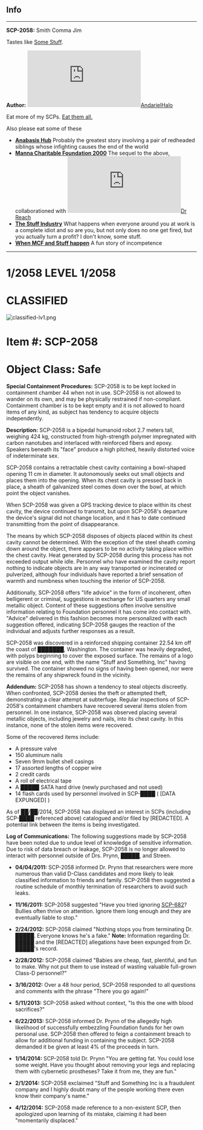 Info
----

* * *

**SCP-2058:** Smith Comma Jim

Tastes like [Some Stuff](http://www.scp-wiki.net/the-stuff-industry-hub).

**Author:** [![AndarielHalo](http://www.wikidot.com/avatar.php?userid=1750255&amp;size=small&amp;timestamp=1599870322)](http://www.wikidot.com/user:info/andarielhalo)[AndarielHalo](http://www.wikidot.com/user:info/andarielhalo)

Eat more of my SCPs. [Eat them all.](http://www.scp-wiki.net/andariel-halo-file)

Also please eat some of these

*   **[Anabasis Hub](http://www.scp-wiki.net/anabasis-hub)** Probably the greatest story involving a pair of redheaded siblings whose infighting causes the end of the world
*   **[Manna Charitable Foundation 2000](http://www.scp-wiki.net/manna-charitable-foundation-hub)** The sequel to the above, collaborationed with [![Dr Reach](http://www.wikidot.com/avatar.php?userid=1779895&amp;size=small&amp;timestamp=1599870322)](http://www.wikidot.com/user:info/dr-reach)[Dr Reach](http://www.wikidot.com/user:info/dr-reach)
*   **[The Stuff Industry](http://www.scp-wiki.net/the-stuff-industry-hub)** What happens when everyone around you at work is a complete idiot and so are you, but not only does no one get fired, but you actually turn a profit? I don't know, some stuff.
*   **[When MCF and Stuff happen](http://www.scp-wiki.net/week-1-looking-for-stuff)** A fun story of incompetence

* * *

1/2058 LEVEL 1/2058
===================

CLASSIFIED
==========

![classified-lv1.png](http://www.scp-wiki.net/local--files/component:classified-decoration-base/classified-lv1.png)

Item #: SCP-2058
================

Object Class: Safe
==================

**Special Containment Procedures:** SCP-2058 is to be kept locked in containment chamber 44 when not in use. SCP-2058 is not allowed to wander on its own, and may be physically restrained if non-compliant. Containment chamber is to be kept empty and it is not allowed to hoard items of any kind, as subject has tendency to acquire objects independently.

**Description:** SCP-2058 is a bipedal humanoid robot 2.7 meters tall, weighing 424 kg, constructed from high-strength polymer impregnated with carbon nanotubes and interlaced with reinforced fibers and epoxy. Speakers beneath its "face" produce a high pitched, heavily distorted voice of indeterminate sex.

SCP-2058 contains a retractable chest cavity containing a bowl-shaped opening 11 cm in diameter. It autonomously seeks out small objects and places them into the opening. When its chest cavity is pressed back in place, a sheath of galvanized steel comes down over the bowl, at which point the object vanishes.

When SCP-2058 was given a GPS tracking device to place within its chest cavity, the device continued to transmit, but upon SCP-2058's departure the device's signal did not change location, and it has to date continued transmitting from the point of disappearance.

The means by which SCP-2058 disposes of objects placed within its chest cavity cannot be determined. With the exception of the steel sheath coming down around the object, there appears to be no activity taking place within the chest cavity. Heat generated by SCP-2058 during this process has not exceeded output while idle. Personnel who have examined the cavity report nothing to indicate objects are in any way transported or incinerated or pulverized, although four individuals have reported a brief sensation of warmth and numbness when touching the interior of SCP-2058.

Additionally, SCP-2058 offers "life advice" in the form of incoherent, often belligerent or criminal, suggestions in exchange for US quarters any small metallic object. Content of these suggestions often involve sensitive information relating to Foundation personnel it has come into contact with. "Advice" delivered in this fashion becomes more personalized with each suggestion offered, indicating SCP-2058 gauges the reaction of the individual and adjusts further responses as a result.

SCP-2058 was discovered in a reinforced shipping container 22.54 km off the coast of ███████, Washington. The container was heavily degraded, with polyps beginning to cover the exposed surface. The remains of a logo are visible on one end, with the name "Stuff and Something, Inc" having survived. The container showed no signs of having been opened, nor were the remains of any shipwreck found in the vicinity.

**Addendum:** SCP-2058 has shown a tendency to steal objects discreetly. When confronted, SCP-2058 denies the theft or attempted theft, demonstrating a clear attempt at subterfuge. Regular inspections of SCP-2058's containment chambers have recovered several items stolen from personnel. In one instance, SCP-2058 was observed placing several metallic objects, including jewelry and nails, into its chest cavity. In this instance, none of the stolen items were recovered.

Some of the recovered items include:

*   A pressure valve
*   150 aluminum nails
*   Seven 9mm bullet shell casings
*   17 assorted lengths of copper wire
*   2 credit cards
*   A roll of electrical tape
*   A █████ SATA hard drive (newly purchased and not used)
*   14 flash cards used by personnel involved in SCP-████ ( \[DATA EXPUNGED\] )

As of ██/██/2014, SCP-2058 has displayed an interest in SCPs (including SCP-████ referenced above) catalogued and/or filed by \[REDACTED\]. A potential link between the items is being investigated.

**Log of Communications:** The following suggestions made by SCP-2058 have been noted due to undue level of knowledge of sensitive information. Due to risk of data breach or leakage, SCP-2058 is no longer allowed to interact with personnel outside of Drs. Prynn, █████, and Streen.

*   **04/04/2011:** SCP-2058 informed Dr. Prynn that researchers were more numerous than valid D-Class candidates and more likely to leak classified information to friends and family. SCP-2058 then suggested a routine schedule of monthly termination of researchers to avoid such leaks.

*   **11/16/2011:** SCP-2058 suggested "Have you tried ignoring [SCP-682](/scp-682)? Bullies often thrive on attention. Ignore them long enough and they are eventually liable to stop."

*   **2/24/2012:** SCP-2058 claimed "Nothing stops you from terminating Dr. █████. Everyone knows he's a fake." **Note:** Information regarding Dr. █████ and the \[REDACTED\] allegations have been expunged from Dr. █████'s record.

*   **2/28/2012:** SCP-2058 claimed "Babies are cheap, fast, plentiful, and fun to make. Why not put them to use instead of wasting valuable full-grown Class-D personnel?"

*   **3/16/2012:** Over a 48 hour period, SCP-2058 responded to all questions and comments with the phrase "There you go again!"

*   **5/11/2013:** SCP-2058 asked without context, "Is this the one with blood sacrifices?"

*   **6/22/2013:** SCP-2058 informed Dr. Prynn of the allegedly high likelihood of successfully embezzling Foundation funds for her own personal use. SCP-2058 then offered to feign a containment breach to allow for additional funding in containing the subject. SCP-2058 demanded it be given at least 4% of the proceeds in turn.

*   **1/14/2014:** SCP-2058 told Dr. Prynn "You are getting fat. You could lose some weight. Have you thought about removing your legs and replacing them with cybernetic prostheses? Take it from me, they are fun."

*   **2/1/2014:** SCP-2058 exclaimed "Stuff and Something Inc is a fraudulent company and I highly doubt many of the people working there even know their company's name."

*   **4/12/2014:** SCP-2058 made reference to a non-existent SCP, then apologized upon learning of its mistake, claiming it had been "momentarily displaced."